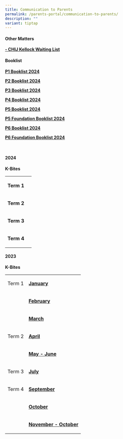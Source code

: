 ```yaml
---
title: Communication to Parents
permalink: /parents-portal/communication-to-parents/
description: ""
variant: tiptap
---
```

<h4><strong>Other Matters</strong></h4><p><strong><a href="https://form.gov.sg/64658736a8a52700122ee49f" rel="noopener noreferrer nofollow" target="_blank">- CHIJ Kellock Waiting List</a></strong></p><h4><strong>Booklist</strong></h4><p><strong><a href="/files/2023_Files/pone%20booklist.pdf" rel="noopener noreferrer nofollow" target="">P1 Booklist 2024</a><br></strong></p><p><strong><a href="/files/2023_Files/p2%20booklist.pdf" rel="noopener noreferrer nofollow" target="">P2 Booklist 2024</a><br></strong></p><p><strong><a href="/files/2023_Files/p3%20booklist.pdf" rel="noopener noreferrer nofollow" target="">P3 Booklist 2024</a><br></strong></p><p><strong><a href="/files/2023_Files/p4%20booklist.pdf" rel="noopener noreferrer nofollow" target="">P4 Booklist 2024</a><br></strong></p><p><strong><a href="/files/2023_Files/p5%20booklist.pdf" rel="noopener noreferrer nofollow" target="">P5 Booklist 2024</a><br></strong></p><p><strong><a href="/files/2023_Files/p5%20(fdn).pdf" rel="noopener noreferrer nofollow" target="">P5 Foundation Booklist 2024</a><br></strong></p><p><strong><a href="/files/2023_Files/p6%20booklist.pdf" rel="noopener noreferrer nofollow" target="">P6 Booklist 2024</a><br></strong></p><p><strong><a href="/files/2023_Files/p6%20(fdn)booklist.pdf" rel="noopener noreferrer nofollow" target="">P6 Foundation Booklist 2024</a></strong></p><p><strong><br></strong></p><h4><strong>2024</strong></h4><p><strong>K-Bites</strong></p><table><tbody><tr><th rowspan="1" colspan="1"><p>Term 1</p></th><th rowspan="1" colspan="1"><p></p></th></tr><tr><td rowspan="1" colspan="1"><p><strong>Term 2</strong></p></td><td rowspan="1" colspan="1"><p></p></td></tr><tr><td rowspan="1" colspan="1"><p><strong>Term 3</strong></p></td><td rowspan="1" colspan="1"><p></p></td></tr><tr><td rowspan="1" colspan="1"><p><strong>Term 4</strong></p></td><td rowspan="1" colspan="1"><p></p></td></tr></tbody></table><p></p><h4><strong>2023</strong></h4><p><strong>K-Bites</strong></p><table><tbody><tr><td rowspan="1" colspan="1"><p>Term 1</p></td><td rowspan="1" colspan="1"><p><strong><a href="/files/2023_Files/Kbites/Kbites%20Jan%202023.pdf" rel="noopener noreferrer nofollow" target="">January</a></strong></p></td></tr><tr><td rowspan="1" colspan="1"><p>&nbsp;</p></td><td rowspan="1" colspan="1"><p><strong><a href="/files/2023_Files/Kbites/kbites%20feb%202023.pdf" rel="noopener" target="_blank">February</a></strong></p></td></tr><tr><td rowspan="1" colspan="1"><p>&nbsp;</p></td><td rowspan="1" colspan="1"><p><strong><a href="/files/2023_Files/Kbites/kbites%20mar%202023.pdf" rel="noopener" target="_blank">March</a></strong></p></td></tr><tr><td rowspan="1" colspan="1"><p>Term 2</p></td><td rowspan="1" colspan="1"><p><strong><a href="/files/2023_Files/Kbites/kbites%20apr%202023.pdf" rel="noopener noreferrer nofollow" target="">April</a></strong></p></td></tr><tr><td rowspan="1" colspan="1"><p>&nbsp;</p></td><td rowspan="1" colspan="1"><p><strong><a href="/files/2023_Files/Kbites/kbites%20may%20&amp;%20june%202023_updated%20on%2027%20april.pdf" rel="noopener noreferrer nofollow" target="">May - June</a></strong></p></td></tr><tr><td rowspan="1" colspan="1"><p>Term 3</p></td><td rowspan="1" colspan="1"><p><strong><a href="/files/2023_Files/Kbites/kbites%20july%202023_updated%2030%20june.pdf" rel="noopener noreferrer nofollow" target="">July</a></strong></p></td></tr><tr><td rowspan="1" colspan="1"><p>Term 4</p></td><td rowspan="1" colspan="1"><p><strong><a href="/files/2023_Files/Kbites/kbites%20sep%202023_30%20august.pdf" rel="noopener noreferrer nofollow" target="">September</a></strong></p></td></tr><tr><td rowspan="1" colspan="1"><p>&nbsp;</p></td><td rowspan="1" colspan="1"><p><strong><a href="/files/2023_Files/Kbites/kbites%20oct%202023%20updated%20on%2029%20sep.pdf" rel="noopener" target="_blank">October</a></strong></p></td></tr><tr><td rowspan="1" colspan="1"><p>&nbsp;</p></td><td rowspan="1" colspan="1"><p><strong><a href="/files/2023_Files/Kbites/kbites%20nov&amp;dec%202023_updated%20on%202%20nov.pdf" rel="noopener" target="_blank">November - October</a></strong></p></td></tr></tbody></table><p></p>